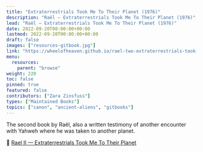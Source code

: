 ```yaml
---
title: "Extraterrestrials Took Me To Their Planet (1976)"
description: "Raël — Extraterrestrials Took Me To Their Planet (1976)"
lead: "Raël — Extraterrestrials Took Me To Their Planet (1976)"
date: 2022-09-20T00:00:00+00:00
lastmod: 2022-09-20T00:00:00+00:00
draft: false
images: ["resources-gitbook.jpg"]
link: "https://wheelofheaven.github.io/rael-two-extraterrestrials-took-me-to-their-planet/"
menu:
  resources:
    parent: "browse"
weight: 220
toc: false
pinned: true
featured: false
contributors: ["Zara Zinsfuss"]
types: ["Maintained Books"]
topics: ["canon", "ancient-aliens", "gitbooks"]
---
```


The second book by Raël, also a written testimony of another encounter with Yahweh where he was taken to another planet.

📖  [Rael II — Extraterrestrials Took Me To Their Planet](https://wheelofheaven.github.io/rael-two-extraterrestrials-took-me-to-their-planet/)
